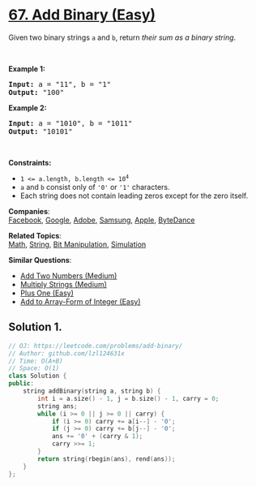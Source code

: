 # [67. Add Binary (Easy)](https://leetcode.com/problems/add-binary/)

<p>Given two binary strings <code>a</code> and <code>b</code>, return <em>their sum as a binary string</em>.</p>

<p>&nbsp;</p>
<p><strong>Example 1:</strong></p>
<pre><strong>Input:</strong> a = "11", b = "1"
<strong>Output:</strong> "100"
</pre><p><strong>Example 2:</strong></p>
<pre><strong>Input:</strong> a = "1010", b = "1011"
<strong>Output:</strong> "10101"
</pre>
<p>&nbsp;</p>
<p><strong>Constraints:</strong></p>

<ul>
	<li><code>1 &lt;= a.length, b.length &lt;= 10<sup>4</sup></code></li>
	<li><code>a</code> and <code>b</code> consist&nbsp;only of <code>'0'</code> or <code>'1'</code> characters.</li>
	<li>Each string does not contain leading zeros except for the zero itself.</li>
</ul>


**Companies**:  
[Facebook](https://leetcode.com/company/facebook), [Google](https://leetcode.com/company/google), [Adobe](https://leetcode.com/company/adobe), [Samsung](https://leetcode.com/company/samsung), [Apple](https://leetcode.com/company/apple), [ByteDance](https://leetcode.com/company/bytedance)

**Related Topics**:  
[Math](https://leetcode.com/tag/math/), [String](https://leetcode.com/tag/string/), [Bit Manipulation](https://leetcode.com/tag/bit-manipulation/), [Simulation](https://leetcode.com/tag/simulation/)

**Similar Questions**:
* [Add Two Numbers (Medium)](https://leetcode.com/problems/add-two-numbers/)
* [Multiply Strings (Medium)](https://leetcode.com/problems/multiply-strings/)
* [Plus One (Easy)](https://leetcode.com/problems/plus-one/)
* [Add to Array-Form of Integer (Easy)](https://leetcode.com/problems/add-to-array-form-of-integer/)

## Solution 1.

```cpp
// OJ: https://leetcode.com/problems/add-binary/
// Author: github.com/lzl124631x
// Time: O(A+B)
// Space: O(1)
class Solution {
public:
    string addBinary(string a, string b) {
        int i = a.size() - 1, j = b.size() - 1, carry = 0;
        string ans;
        while (i >= 0 || j >= 0 || carry) {
            if (i >= 0) carry += a[i--] - '0';
            if (j >= 0) carry += b[j--] - '0';
            ans += '0' + (carry & 1);
            carry >>= 1;
        }
        return string(rbegin(ans), rend(ans));
    }
};
```